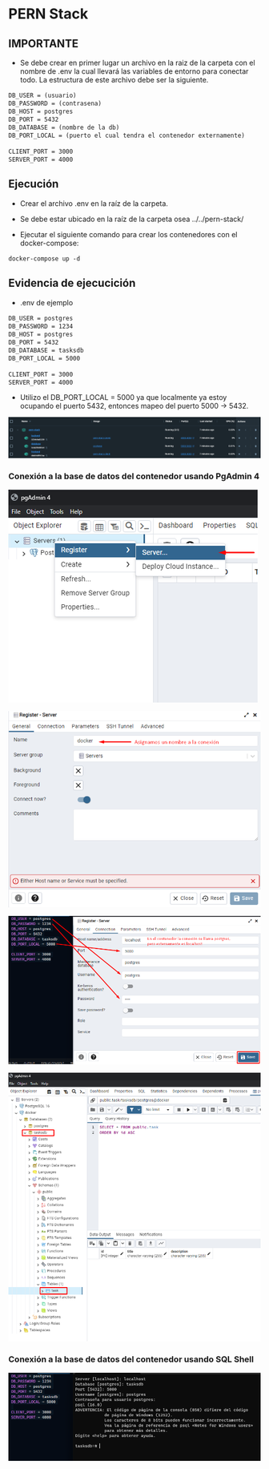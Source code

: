 # PERN Stack

## IMPORTANTE

- Se debe crear en primer lugar un archivo en la raiz de la carpeta con el nombre de .env la cual llevará las variables de entorno para conectar todo. La estructura de este archivo debe ser la siguiente.

>   
    DB_USER = (usuario)
    DB_PASSWORD = (contrasena)
    DB_HOST = postgres
    DB_PORT = 5432
    DB_DATABASE = (nombre de la db)
    DB_PORT_LOCAL = (puerto el cual tendra el contenedor externamente)

    CLIENT_PORT = 3000
    SERVER_PORT = 4000

## Ejecución

- Crear el archivo .env en la raíz de la carpeta.

- Se debe estar ubicado en la raíz de la carpeta osea ../../pern-stack/

- Ejecutar el siguiente comando para crear los contenedores con el docker-compose:

>
    docker-compose up -d

## Evidencia de ejecucición

- .env de ejemplo

>
    DB_USER = postgres
    DB_PASSWORD = 1234
    DB_HOST = postgres
    DB_PORT = 5432
    DB_DATABASE = tasksdb
    DB_PORT_LOCAL = 5000

    CLIENT_PORT = 3000
    SERVER_PORT = 4000

- Utilizo el DB_PORT_LOCAL = 5000 ya que localmente ya estoy ocupando el puerto 5432, entonces mapeo del puerto 5000 -> 5432.

![Contenedores en docker](/imgs/containers.png)

### Conexión a la base de datos del contenedor usando PgAdmin 4

![Primer paso](/imgs/PgAdmin1.png)

![Segundo paso](/imgs/PgAdmin2.png)

![Tercer paso](/imgs/PgAdmin3.png)

![Cuarto paso](/imgs/PgAdmin4.png)

### Conexión a la base de datos del contenedor usando SQL Shell

![Primer paso](/imgs/SQLShell.png)







